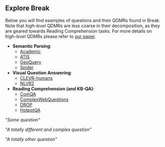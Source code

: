 ## Explore Break

Below you will find examples of questions and their QDMRs found in Break.   
Note that *high-level* QDMRs are less coarse in their decomposition, as they are geared towards Reading Comprehension tasks. For more details on *high-level* QDMRs please refer to [our paper](https://allenai.github.io/Break/#paper).

* **Semantic Parsing**: 
  * [Academic](https://github.com/jkkummerfeld/text2sql-data)
  * [ATIS](https://github.com/jkkummerfeld/text2sql-data)
  * [GeoQuery](https://github.com/jkkummerfeld/text2sql-data)
  * [Spider](https://yale-lily.github.io/spider)
* **Visual Question Answering**: 
  * [CLEVR-humans](https://cs.stanford.edu/people/jcjohns/clevr/)
  * [NLVR2](http://lil.nlp.cornell.edu/nlvr/)
* **Reading Comprehension (and KB-QA)**: 
  * [ComQA](http://qa.mpi-inf.mpg.de/comqa/)
  * [ComplexWebQuestions](https://www.tau-nlp.org/compwebq)
  * [DROP](https://allennlp.org/drop)
  * [HotpotQA](https://hotpotqa.github.io/)  

<div>
  <p class="note">
     <i>"Some question"</i>
  </p>
</div>
<div>
  <p class="note">
    <i>"A totally different and complex question"</i>
  </p>
</div>
<div>
  <p class="note">
      <i>"A totally other question"</i>
  </p>
</div>


